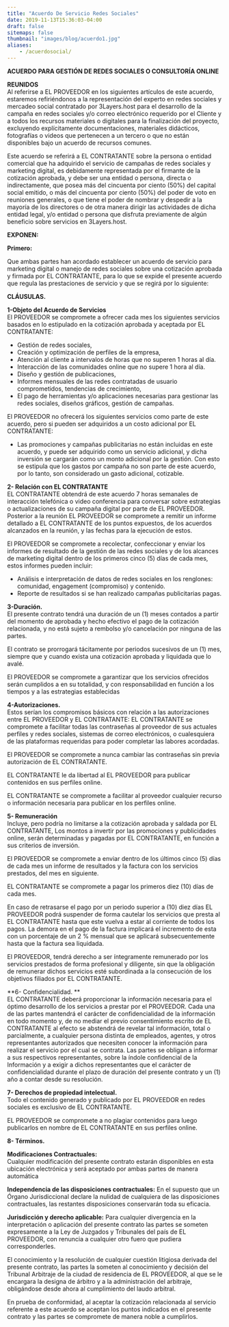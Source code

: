 ```yaml
---
title: "Acuerdo De Servicio Redes Sociales"
date: 2019-11-13T15:36:03-04:00
draft: false
sitemaps: false
thumbnail: "images/blog/acuerdo1.jpg"
aliases:
    - /acuerdosocial/
---
```


**ACUERDO PARA GESTIÓN DE REDES SOCIALES O CONSULTORÍA ONLINE**

**REUNIDOS**
\
Al referirse a EL PROVEEDOR en los siguientes artículos de este acuerdo, estaremos refiriéndonos a la representación del experto en redes sociales y mercadeo social contratado por 3Layers.host para el desarrollo de la campaña en redes sociales y/o correo electrónico requerido por el Cliente y a todos los recursos materiales o digitales para la finalización del proyecto, excluyendo explícitamente documentaciones, materiales didácticos, fotografías o videos que pertenecen a un tercero o que no están disponibles bajo un acuerdo de recursos comunes.

Este acuerdo se referirá a EL CONTRATANTE sobre la persona o entidad comercial que ha adquirido el servicio de campañas de redes sociales y marketing digital, es debidamente representada por el firmante de la cotización aprobada, y debe ser una entidad o persona, directa o indirectamente, que posea más del cincuenta por ciento (50%) del capital social emitido, o más del cincuenta por ciento (50%) del poder de voto en reuniones generales, o que tiene el poder de nombrar y despedir a la mayoría de los directores o de otra manera dirigir las actividades de dicha entidad legal, y/o entidad o persona que disfruta previamente de algún beneficio sobre servicios en 3Layers.host.

**EXPONEN:**

**Primero:**

Que ambas partes han acordado establecer un acuerdo de servicio para marketing digital o manejo de redes sociales sobre una cotización aprobada y firmada por EL CONTRATANTE, para lo que se expide el presente acuerdo que regula las prestaciones de servicio y que se regirá por lo siguiente:

**CLÁUSULAS.**

**1-Objeto del Acuerdo de Servicios**
\
El PROVEEDOR se compromete a ofrecer cada mes los siguientes servicios basados en lo estipulado en la cotización aprobada y aceptada por EL CONTRATANTE:

- Gestión de redes sociales,
- Creación y optimización de perfiles de la empresa,
- Atención al cliente a intervalos de horas que no superen 1 horas al día.
- Interacción de las comunidades online que no supere 1 hora al día.
- Diseño y gestión de publicaciones,
- Informes mensuales de las redes contratadas de usuario comprometidos, tendencias de crecimiento,
- El pago de herramientas y/o aplicaciones necesarias para gestionar las redes sociales, diseños gráficos, gestión de campañas.

El PROVEEDOR no ofrecerá los siguientes servicios como parte de este acuerdo, pero si pueden ser adquiridos a un costo adicional por EL CONTRATANTE:

- Las promociones y campañas publicitarias no están incluidas en este acuerdo, y puede ser adquirido como un servicio adicional, y dicha inversión se cargarán como un monto adicional por la gestión. Con esto se estipula que los gastos por campaña no son parte de este acuerdo, por lo tanto, son considerado un gasto adicional, cotizable.

**2- Relación con EL CONTRATANTE**
\
EL CONTRATANTE obtendrá de este acuerdo 7 horas semanales de interacción telefónica o video conferencia para conversar sobre estrategias o actualizaciones de su campaña digital por parte de EL PROVEEDOR. Posterior a la reunión EL PROVEEDOR se compromete a remitir un informe detallado a EL CONTRATANTE de los puntos expuestos, de los acuerdos alcanzados en la reunión, y las fechas para la ejecución de estos.


El PROVEEDOR se compromete a recolectar, confeccionar y enviar los informes de resultado de la gestión de las redes sociales y de los alcances de marketing digital 
dentro de los primeros cinco (5) días de cada mes, estos informes pueden incluir: 

- Análisis e interpretación de datos de redes sociales en los renglones: comunidad, engagement (compromiso) y contenido.
- Reporte de resultados si se han realizado campañas publicitarias pagas.


**3-Duración.**
\
El presente contrato tendrá una duración de un (1) meses contados a partir del momento de aprobada y hecho efectivo el pago de la cotización relacionada, y no está sujeto a rembolso y/o cancelación por ninguna de las partes.

El contrato se prorrogará tácitamente por periodos sucesivos de un (1) mes, siempre que y cuando exista una cotización aprobada y liquidada que lo avalé.

El PROVEEDOR se compromete a garantizar que los servicios ofrecidos serán cumplidos a en su totalidad, y con responsabilidad en función a los tiempos y a las estrategias establecidas

**4-Autorizaciones.**
\
Estos serían los compromisos básicos con relación a las autorizaciones entre EL PROVEEDOR y EL CONTRATANTE:
EL CONTRATANTE se compromete a facilitar todas las contraseñas al proveedor de sus actuales perfiles y redes sociales, sistemas de correo electrónicos, o cualesquiera de las plataformas requeridas para poder completar las labores acordadas.

El PROVEEDOR se compromete a nunca cambiar las contraseñas sin previa 
autorización de EL CONTRATANTE.

EL CONTRATANTE le da libertad al EL PROVEEDOR para publicar contenidos en sus perfiles online.

EL CONTRATANTE se compromete a facilitar al proveedor cualquier recurso o 
información necesaria para publicar en los perfiles online.

**5- Remuneración**
\
Incluye, pero podría no limitarse a la cotización aprobada y saldada por EL CONTRATANTE, Los montos a invertir por las promociones y publicidades online, serán determinadas y pagadas por EL CONTRATANTE, en función a sus criterios de inversión. 

El PROVEEDOR se compromete a enviar dentro de los últimos cinco (5) días de cada mes un informe de resultados y la factura con los servicios prestados, 
del mes en siguiente.

EL CONTRATANTE se compromete a pagar los primeros diez (10) días de cada mes.

En caso de retrasarse el pago por un periodo superior a (10) diez días EL 
PROVEEDOR podrá suspender de forma cautelar los servicios que presta al 
EL CONTRATANTE hasta que este vuelva a estar al corriente de todos los pagos. 
La demora en el pago de la factura implicará el incremento de esta con un porcentaje de un 2 % mensual que se aplicará subsecuentemente hasta que la factura sea liquidada.

El PROVEEDOR, tendrá derecho a ser íntegramente remunerado por los servicios prestados de forma profesional y diligente, sin que la obligación de 
remunerar dichos servicios esté subordinada a la consecución de los objetivos filiados por EL CONTRATANTE.

**6- Confidencialidad. **
\
EL CONTRATANTE deberá proporcionar la información necesaria para el óptimo desarrollo de los servicios a prestar por el PROVEEDOR.
Cada una de las partes mantendrá el carácter de confidencialidad de la información en todo momento y, de no mediar el previo consentimiento escrito de EL CONTRATANTE al efecto se abstendrá de revelar tal información, total o parcialmente, a cualquier persona distinta de empleados, agentes, y otros representantes autorizados que necesiten conocer la información para realizar el servicio por el cual se contrata. Las partes se obligan a informar a sus respectivos representantes, sobre la índole confidencial de la Información y a exigir a dichos representantes que el carácter de confidencialidad durante el plazo de duración del presente contrato y un (1) año a contar desde su resolución. 

**7- Derechos de propiedad intelectual.**
\
Todo el contenido generado y publicado por EL PROVEEDOR en redes sociales es 
exclusivo de EL CONTRATANTE.

EL PROVEEDOR se compromete a no plagiar contenidos para luego publicarlos en nombre de EL CONTRATANTE en sus perfiles online.

**8- Términos.**

**Modificaciones Contractuales:**
\
Cualquier modificación del presente contrato estarán disponibles en esta ubicación electrónica y será aceptado por ambas partes de manera automática

**Independencia de las disposiciones contractuales:**
En el supuesto que un Órgano Jurisdiccional declare la nulidad de cualquiera de las disposiciones contractuales, las restantes disposiciones conservarán toda su eficacia.

**Jurisdicción y derecho aplicable:**
Para cualquier divergencia en la interpretación o aplicación del presente contrato las partes se someten expresamente a la Ley de Juzgados y Tribunales del país de EL PROVEEDOR, con renuncia a cualquier otro fuero que pudiera corresponderles.

El conocimiento y la resolución de cualquier cuestión litigiosa derivada del presente contrato, las partes la someten al conocimiento y decisión del Tribunal Arbitraje de la ciudad de residencia de EL PROVEEDOR, al que se le encargara la designa de árbitro y a la administración del arbitraje, obligándose desde ahora al cumplimiento del laudo arbitral.

En prueba de conformidad, al aceptar la cotización relacionada al servicio referente a este acuerdo se aceptan los puntos indicados en el presente contrato y las partes se compromete de manera noble a cumplirlos.
